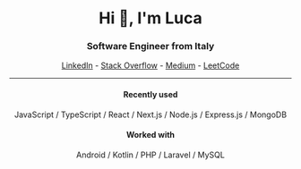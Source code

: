 <h1 align="center">Hi 👋, I'm Luca</h1>
<h3 align="center">Software Engineer from Italy</h3>

<p align="center">
<a href="https://linkedin.com/in/luca-pizzini" target="blank">LinkedIn</a>
-
<a href="https://stackoverflow.com/users/13211263" target="blank">Stack Overflow</a>
-
<a href="https://medium.com/@lpizzinidev" target="blank">Medium</a>
-
<a href="https://www.leetcode.com/lpizzini7" target="blank">LeetCode</a>
</p>

---

<h4 align="center">Recently used</h4>
<p align="center">
JavaScript / TypeScript / React / Next.js / Node.js / Express.js / MongoDB
</p>

<h4 align="center">Worked with</h4>
<p align="center">
Android / Kotlin / PHP / Laravel / MySQL
</p>
